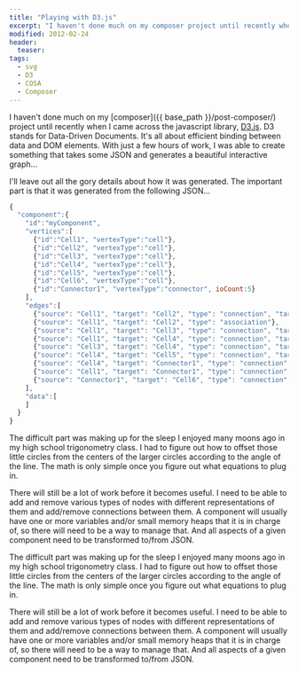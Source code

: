 ```yaml
---
title: "Playing with D3.js"
excerpt: "I haven't done much on my composer project until recently when I came across the javascript library, D3.js. D3 stands for Data-Driven Documents. It's all about efficient binding between data and DOM elements. With just a few hours of work, I was able to create something that takes some JSON and generates a beautiful interactive graph..."
modified: 2012-02-24
header:
  teaser: 
tags: 
  - svg
  - D3
  - COSA
  - Composer
---
```



I haven't done much on my [composer]({{ base_path }}/post-composer/) project until recently when I came across the javascript library, <a href="http://d3js.org/">D3.js</a>. D3 stands for Data-Driven Documents. It's all about efficient binding between data and DOM elements. With just a few hours of work, I was able to create something that takes some JSON and generates a beautiful interactive graph...

<!--more-->
<div id="graph" style="background-color:#fff">
</div>

I'll leave out all the gory details about how it was generated. The important part is that it was generated from the following JSON...

```js
{
  "component":{
    "id":"myComponent",
    "vertices":[
      {"id":"Cell1", "vertexType":"cell"},
      {"id":"Cell2", "vertexType":"cell"},
      {"id":"Cell3", "vertexType":"cell"},
      {"id":"Cell4", "vertexType":"cell"},
      {"id":"Cell5", "vertexType":"cell"},
      {"id":"Cell6", "vertexType":"cell"},
      {"id":"Connector1", "vertexType":"connector", ioCount:5}
    ],
    "edges":[
      {"source": "Cell1", "target": "Cell2", "type": "connection", "targetConnection": "InputMaster"},
      {"source": "Cell1", "target": "Cell2", "type": "association"},
      {"source": "Cell1", "target": "Cell3", "type": "connection", "targetConnection": "InputInverted"},
      {"source": "Cell1", "target": "Cell4", "type": "connection", "targetConnection": "InputSlave"},
      {"source": "Cell3", "target": "Cell4", "type": "connection", "targetConnection": "InputSlaveInverted"},
      {"source": "Cell4", "target": "Cell5", "type": "connection", "targetConnection": "Input"},
      {"source": "Cell4", "target": "Connector1", "type": "connection", "targetConnection": "Input", "targetIndex": 0},
      {"source": "Cell1", "target": "Connector1", "type": "connection", "targetConnection": "Input", "targetIndex": 1},
      {"source": "Connector1", "target": "Cell6", "type": "connection", "targetConnection": "Input", "sourceIndex": 4}
    ],
    "data":[
    ]
  }
}
```

<p>
The difficult part was making up for the sleep I enjoyed many moons ago in my high school trigonometry class. I had to figure out how to offset those little circles from the centers of the larger circles according to the angle of the line. The math is only simple once you figure out what equations to plug in.
</p>
<p>
There will still be a lot of work before it becomes useful. I need to be able to add and remove various types of nodes with different representations of them and add/remove connections between them. A component will usually have one or more variables and/or small memory heaps that it is in charge of, so there will need to be a way to manage that. And all aspects of a given component need to be transformed to/from JSON.
</p>




<p>
The difficult part was making up for the sleep I enjoyed many moons ago in my high school trigonometry class. I had to figure out how to offset those little circles from the centers of the larger circles according to the angle of the line. The math is only simple once you figure out what equations to plug in.
</p>
<p>
There will still be a lot of work before it becomes useful. I need to be able to add and remove various types of nodes with different representations of them and add/remove connections between them. A component will usually have one or more variables and/or small memory heaps that it is in charge of, so there will need to be a way to manage that. And all aspects of a given component need to be transformed to/from JSON.
</p>
<style type="text/css">

line.link {
  stroke: #999;
  stroke-opacity: .6;
}

.cursor {
  fill: none;
  stroke: brown;
  pointer-events: none;
}

.link {
  stroke: #999;
}



path.link {
  fill: none;
  stroke: #666;
  stroke-width: 1.5px;
  stroke-dasharray: 9, 5;
  stroke-opacity: .6;
}

marker#licensing {
  fill: green;
}

path.link.licensing {
  stroke: green;
}

path.link.resolved {
  stroke-dasharray: 0,2 1;
}

.connector,
.cell {
  fill: #ccc;
  stroke: #333;
  stroke-width: 1px;
}

text {
  font: 10px sans-serif;
  pointer-events: none;
}

text.shadow {
  stroke: #fff;
  stroke-width: 3px;
  stroke-opacity: .8;
}
</style><script src="http://d3js.org/d3.v2.js"></script><script type="text/javascript">
var json = {
  "component":{
    "id":"myComponent",
    "vertices":[
      {"id":"Cell1", "vertexType":"cell"},
      {"id":"Cell2", "vertexType":"cell"},
      {"id":"Cell3", "vertexType":"cell"},
      {"id":"Cell4", "vertexType":"cell"},
      {"id":"Cell5", "vertexType":"cell"},
      {"id":"Cell6", "vertexType":"cell"},
      {"id":"Connector1", "vertexType":"connector", ioCount:5}
    ],
    "edges":[
      {"source": "Cell1", "target": "Cell2", "type": "connection", "targetConnection": "InputMaster"},
      {"source": "Cell1", "target": "Cell2", "type": "association"},
      {"source": "Cell1", "target": "Cell3", "type": "connection", "targetConnection": "InputInverted"},
      {"source": "Cell1", "target": "Cell4", "type": "connection", "targetConnection": "InputSlave"},
      {"source": "Cell3", "target": "Cell4", "type": "connection", "targetConnection": "InputSlaveInverted"},
      {"source": "Cell4", "target": "Cell5", "type": "connection", "targetConnection": "Input"},
      {"source": "Cell4", "target": "Connector1", "type": "connection", "targetConnection": "Input", "targetIndex": 0},
      {"source": "Cell1", "target": "Connector1", "type": "connection", "targetConnection": "Input", "targetIndex": 1},
      {"source": "Connector1", "target": "Cell6", "type": "connection", "targetConnection": "Input", "sourceIndex": 4}
    ],
    "data":[
    ]
  }
};


var connectionTypes = [
  {name: "Input", color: "#fff"},
  {name: "InputInverted", color: "#000"},
  {name: "InputMaster", color: "#40D2FF"},
  {name: "InputSlave", color: "#fff"},
  {name: "InputSlaveInverted", color: "#000"},
  {name: "Output", color: "#f00"}
]


replaceObjectIdsWithReferences(json);

var w = 600,
    h = 400,
    cellRadius =20,
    ioNodeRadius = 3.5,
    associationRadius = 40;

var force = d3.layout.force()
    .nodes(d3.values(json.component.vertices))
    .links(json.component.edges)
    .size([w, h])
    .linkDistance(100)
    .charge(-500)
    .on("tick", tick)
    .on("end", endLayout)
    .start();




var svg = d3.select("#graph").append("svg:svg")
    .attr("width", w)
    .attr("height", h);


var defs = svg.append("defs")

var connectionMarkerEntries = defs.selectAll("marker")
    .data(connectionTypes) //["connection"])
  .enter()
  
connectionMarkerEntries.append("marker")
    .attr("id", function(d) { return "cellConnection" + d.name })
    .attr("refX", function(d) { 
      if (d.name == "Output")
        return -(cellRadius - 1);
      return cellRadius + ioNodeRadius * 2 + 1;
    })
    .attr("refY", ioNodeRadius + 1)
    .attr("markerWidth", ioNodeRadius * 2 + 2)
    .attr("markerHeight", ioNodeRadius * 2 + 2)
    .attr("orient", "auto")
    .append("circle")
      .attr("r", ioNodeRadius)
      .attr("fill", function(d) { return d.color })
      .attr("stroke", "#000")
      .attr("transform", "translate(" + (ioNodeRadius + 1) + "," + (ioNodeRadius + 1) + ")");

connectionMarkerEntries.append("marker")
    .attr("id", function(d) { return "connectorConnection" + d.name })
    .attr("refX", ioNodeRadius + 1)
    .attr("refY", ioNodeRadius + 1)
    .attr("markerWidth", ioNodeRadius * 2 + 2)
    .attr("markerHeight", ioNodeRadius * 2 + 2)
    .attr("orient", "auto")
    .append("circle")
      .attr("r", ioNodeRadius)
      .attr("fill", function(d) { return d.color })
      .attr("stroke", "#000")
      .attr("transform", "translate(" + (ioNodeRadius + 1) + "," + (ioNodeRadius + 1) + ")");


defs.append("clipPath")
  .attr("id", "clipWorkspace")
  //.attr("maskContentUnits", "objectBoundingBox")
  //.attr("clipPathUnits","objectBoundingBox")
  .append("rect")
    .attr("x", 20)
    .attr("y", 20)
    .attr("rx", 20)
    .attr("ry", 20)
    .attr("width", w - 40)
    .attr("height", h - 40)
    .attr("stroke","gray")
    .attr("fill","none")
    ;//.attr("fill", "#000");   


var associations = svg.append("svg:g")
  .attr("clip-path", "url(#clipWorkspace)")
  .selectAll(".association")
    .data(force.links().filter(function(val) { return val.type == "association"; }))
  .enter().append("svg:path")
    .attr("class", "link association");

var connections = svg.append("svg:g")
  .attr("clip-path", "url(#clipWorkspace)")
  .selectAll(".connection")
    .data(force.links().filter(function(val) { return val.type == "connection"; }))
  .enter().append("svg:line")
    .attr("class", "link connection")
    .attr("marker-end", function(d) {
      if (d.target.vertexType == "cell") 
        return "url(#cellConnection" + d.targetConnection + ")";
      else
        return "url(#connectorConnection" + d.targetConnection + ")";
    })
    .attr("marker-start", function(d) { 
      if (d.source.vertexType == "cell") 
        return "url(#cellConnectionOutput)";
      else
        return "url(#connectorConnectionOutput)";
    });

var cellNodes = svg.append("svg:g")
  .attr("clip-path", "url(#clipWorkspace)")
  .attr("mask", "url(#maskWorkspace)")
  .selectAll("g.cell")
    .data(force.nodes().filter(function(d) { return d.vertexType == "cell"; }))
  .enter().append("svg:circle")
  
    .attr("class", "cell")
    .attr("r", cellRadius)
    .call(force.drag)
    //.call(node_drag)
    ;

var connectorNodes = svg.append("svg:g")
  .attr("clip-path", "url(#clipWorkspace)")
  .attr("mask", "url(#maskWorkspace)")
  .selectAll("g.connector")
    .data(force.nodes().filter(function(d) { return d.vertexType == "connector"; }))
  .enter().append("svg:rect")
  
    .attr("class", "connector")
    .attr("width", ioNodeRadius * 2)
    .attr("height", function(d){ return d.ioCount * ioNodeRadius * 2 })
    .call(force.drag)
    //.call(node_drag)
    ;


var texts = svg.append("svg:g")
  .attr("clip-path", "url(#clipWorkspace)")
  .selectAll("g")
    .data(force.nodes().filter(function(d) { return d.vertexType == "cell"; }))
  .enter().append("svg:g");
  
  
// A copy of the text with a thick white stroke for legibility.
texts.append("svg:text")
    .attr("x", 8)
    .attr("y", ".31em")
    .attr("class", "shadow")
    .text(function(d) { return d.id; });

texts.append("svg:text")
    .attr("x", 8)
    .attr("y", ".31em")
    .text(function(d) { return d.id; });
    
var alphaText = svg.append("svg:g")
  .attr("clip-path", "url(#clipWorkspace)")
  .append("svg:text")
  .attr("x", 30)
  .attr("y", 30)
  .text(force.alpha());

var border = svg.append("svg:g").append("rect")
  .attr("x", "20")
  .attr("y", "20")
  .attr("rx", "20")
  .attr("ry", "20")
  .attr("width", w - 40)
  .attr("height", h - 40)
  .attr("fill-opacity", "0")
  .attr("stroke","#000")
  .attr("stroke-width","1px")
  .attr("pointer-events", "none");


function replaceObjectIdsWithReferences(json) {
  var nodeMap = {};
  
  json.component.vertices.forEach(function(vertex){
    nodeMap[vertex.id] = vertex;
  });
  
  json.component.edges.forEach(function(edge) {  
    edge.source = nodeMap[edge.source];
    edge.target = nodeMap[edge.target];
  });
};

function replaceObjectReferencesWithIds(json) {
  json.component.edges.forEach(function(edge) {  
    edge.source = edge.source.id;
    edge.target = edge.target.id;
  });
};


function getRadiusPoint(fromPoint, toPoint, radius){
  var vect = { x : toPoint.x - fromPoint.x, y: toPoint.y - fromPoint.y };
  var length = Math.sqrt(vect.x * vect.x + vect.y * vect.y);
  var scale = radius / length;
  vect.x = vect.x * scale;
  vect.y = vect.y * scale;
  return { x: fromPoint.x + vect.x, y: fromPoint.y + vect.y };
}


function tick() {
  connections
      .attr("x1", function(d) { 
        if (d.source.vertexType == "cell")
          return d.source.x; 
        return d.source.x + ioNodeRadius * 3;
      })
      .attr("y1", function(d) { 
        if (d.source.vertexType == "cell")
          return d.source.y; 
        return d.source.y + ioNodeRadius + ioNodeRadius * 2 * d.sourceIndex;
      })
      .attr("x2", function(d) { 
        if (d.target.vertexType == "cell")
          return d.target.x; 
        return d.target.x + ioNodeRadius * 3;
      })
      .attr("y2", function(d) { 
        if (d.target.vertexType == "cell")
          return d.target.y; 
        return d.target.y + ioNodeRadius + ioNodeRadius * 2 * d.targetIndex;
      });

  associations.attr("d", function(d) {
    var dx = d.target.x - d.source.x,
        dy = d.target.y - d.source.y,
        dr = Math.sqrt(dx * dx + dy * dy);
        
    var angle = Math.atan2(d.target.y - d.source.y, d.target.x - d.source.x),
        angleDiff = 90 * Math.PI / 180,
        x1 = d.source.x + associationRadius * Math.cos(angle + angleDiff),
        y1 = d.source.y + associationRadius * Math.sin(angle + angleDiff),
        x2 = d.target.x + associationRadius * Math.cos(angle - Math.PI - angleDiff),
        y2 = d.target.y + associationRadius * Math.sin(angle - Math.PI - angleDiff);
    
    
    // Use elliptical arc path segments to represent association...
    return "M" + x1 + "," + y1 + "A" + dr + "," + dr + " 0 0,0 " + x2 + "," + y2;
  });

  cellNodes.attr("transform", function(d) {
    return "translate(" + d.x + "," + d.y + ")";
  });
  
  connectorNodes.attr("transform", function(d) {
    return "translate(" + d.x + "," + d.y + ")";
  });

  texts.attr("transform", function(d) {
    return "translate(" + d.x + "," + d.y + ")";
  });
  
  alphaText.text(force.alpha());
}

function endLayout()
{
  // once layout has settled, mark all nodes as fixed so that further manual changes don't
  // result in more automatic layout
  force.nodes().forEach(function(d) {d.fixed = true;});
}


var node_drag = d3.behavior.drag()
    .on("dragstart", dragStart)
    .on("drag", dragMove)
    .on("dragend", dragEnd);

function dragStart(d, i) {
    force.stop() // stops the force auto positioning before you start dragging
}

function dragMove(d, i) {
    d.px += d3.event.dx;
    d.py += d3.event.dy;
    d.x += d3.event.dx;
    d.y += d3.event.dy; 
    tick(); // this is the key to make it work together with updating both px,py,x,y on d !
}

function dragEnd(d, i) {
    d.fixed = true; // of course set the node to fixed so the force doesn't include the node in its auto positioning stuff
    tick();
    force.resume();
}



</script>
